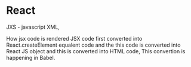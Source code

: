 # React

JXS - javascript XML,

How jsx code is rendered
  JSX code first converted into React.createElement equalent code and the this code is converted into React JS object and this is converted into HTML code, This convertion is happening in Babel.
